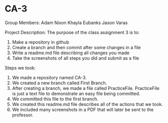 # CA-3
Group Members:
Adam Nixon
Khayla Eubanks
Jason Varas

Project Description:
The purpose of the class assignment 3 is to:
1. Make a repository in github
2. Create a branch and then commit after some changes in a file
3. Write a readme.md file describing all changes you made
4. Take the screenshots of all steps you did and submit as a file

Steps we took:
1. We made a repository named CA-3.
2. We created a new branch called First Branch.
3. After creating a branch, we made a file called PracticeFile.  PracticeFile is just a text file to demonstrate an easy file being committed.
4. We committed this file to the first branch.
5. We created this readme.md file describes all of the actions that we took.
6. We included many screenshots in a PDF that will later be sent to the professor.

